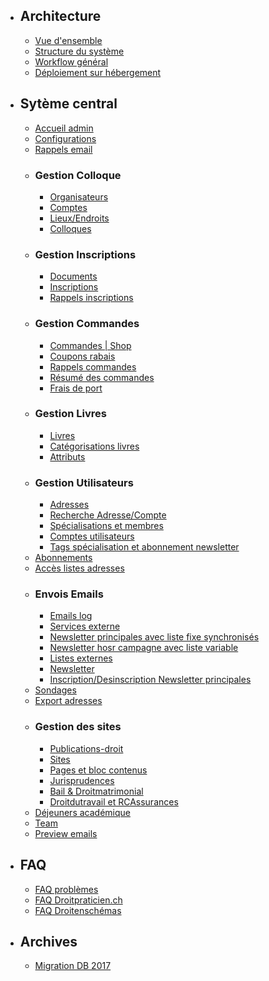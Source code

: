 - ## Architecture
    - [Vue d'ensemble](/{{route}}/{{version}}/overview)
    - [Structure du système](/{{route}}/{{version}}/structure-du-systeme)
    - [Workflow général](/{{route}}/{{version}}/workflow-general)
    - [Déploiement sur hébergement](/{{route}}/{{version}}/deploiement-sur-hebergement)
- ## Sytème central
    - [Accueil admin](/{{route}}/{{version}}/accueil-admin)
    - [Configurations](/{{route}}/{{version}}/configurations)
    - [Rappels email](/{{route}}/{{version}}/rappels-email)
    - ### Gestion Colloque
        - [Organisateurs](/{{route}}/{{version}}/organisateurs)
        - [Comptes](/{{route}}/{{version}}/comptes)
        - [Lieux/Endroits](/{{route}}/{{version}}/lieuxendroits)
        - [Colloques](/{{route}}/{{version}}/colloques)
    - ### Gestion Inscriptions
        - [Documents](/{{route}}/{{version}}/documents)
        - [Inscriptions](/{{route}}/{{version}}/inscriptions)
        - [Rappels inscriptions](/{{route}}/{{version}}/rappels-inscriptions)
    - ### Gestion Commandes
        - [Commandes | Shop](/{{route}}/{{version}}/commandes-shop)
        - [Coupons rabais](/{{route}}/{{version}}/coupons-rabais)
        - [Rappels commandes](/{{route}}/{{version}}/rappels-commandes)
        - [Résumé des commandes](/{{route}}/{{version}}/resume-des-commandes)
        - [Frais de port](/{{route}}/{{version}}/frais-de-port)
    - ### Gestion Livres
        - [Livres](/{{route}}/{{version}}/livres)
        - [Catégorisations livres](/{{route}}/{{version}}/categorisations-livres)
        - [Attributs](/{{route}}/{{version}}/attributs)
    - ### Gestion Utilisateurs
        - [Adresses](/{{route}}/{{version}}/adresses)
        - [Recherche Adresse/Compte](/{{route}}/{{version}}/recherche-adressecompte)
        - [Spécialisations et membres](/{{route}}/{{version}}/specialisations-et-membres)
        - [Comptes utilisateurs](/{{route}}/{{version}}/comptes-utilisateurs)
        - [Tags spécialisation et abonnement newsletter](/{{route}}/{{version}}/tags-specialisation-et-abonnement-newsletter)
    - [Abonnements](/{{route}}/{{version}}/abonnements)
    - [Accès listes adresses](/{{route}}/{{version}}/acces-listes-adresses)
    - ### Envois Emails
        - [Emails log](/{{route}}/{{version}}/emails-log)
        - [Services externe](/{{route}}/{{version}}/services-externe)
        - [Newsletter principales avec liste fixe synchronisés](/{{route}}/{{version}}/newsletter-principales-avec-liste-fixe-synchronises)
        - [Newsletter hosr campagne avec liste variable](/{{route}}/{{version}}/newsletter-hosr-campagne-avec-liste-variable)
        - [Listes externes](/{{route}}/{{version}}/listes-externes)
        - [Newsletter](/{{route}}/{{version}}/newsletter)
        - [Inscription/Desinscription Newsletter principales](/{{route}}/{{version}}/inscriptiondesinscription-newsletter-principales)
    - [Sondages](/{{route}}/{{version}}/sondages)
    - [Export adresses](/{{route}}/{{version}}/export-adresses)
    - ### Gestion des sites
        - [Publications-droit](/{{route}}/{{version}}/publications-droit)
        - [Sites](/{{route}}/{{version}}/sites)
        - [Pages et bloc contenus](/{{route}}/{{version}}/pages-et-bloc-contenus)
        - [Jurisprudences](/{{route}}/{{version}}/jurisprudences)
        - [Bail & Droitmatrimonial](/{{route}}/{{version}}/bail-droitmatrimonial)
        - [Droitdutravail et RCAssurances](/{{route}}/{{version}}/droitdutravail-et-rcassurances)
    - [Déjeuners académique](/{{route}}/{{version}}/dejeuners-academique)
    - [Team](/{{route}}/{{version}}/team)
    - [Preview emails](/{{route}}/{{version}}/preview-emails)
- ## FAQ
    - [FAQ problèmes](/{{route}}/{{version}}/faq-problemes)
    - [FAQ Droitpraticien.ch](/{{route}}/{{version}}/faq-droitpraticiench)
    - [FAQ Droitenschémas](/{{route}}/{{version}}/faq-droitenschemas)
- ## Archives
    - [Migration DB 2017](/{{route}}/{{version}}/migration-db)
